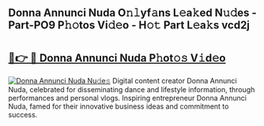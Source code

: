## Donna Annunci Nuda O𝚗𝚕yf𝚊ns L𝚎a𝚔ed N𝚞𝚍es - Part-PO9 P𝚑𝚘tos Vi𝚍𝚎o - H𝚘𝚝 Part L𝚎a𝚔s vcd2j

# <h2><a href="http://kfdn9h.oniu.top/?m=Donna+Annunci+Nuda">🔗👉 🔴 Donna Annunci Nuda P𝚑ot𝚘𝚜 V𝚒d𝚎o</a></h2>

[![Donna Annunci Nuda Nu𝚍e𝚜](https://i.imgur.com/0qMVB7G.gif)](http://kfdn9h.oniu.top/?m=Donna+Annunci+Nuda)
Digital content creator Donna Annunci Nuda, celebrated for disseminating dance and lifestyle information, through performances and personal vlogs. Inspiring entrepreneur Donna Annunci Nuda, famed for their innovative business ideas and commitment to success.  
